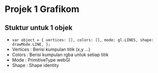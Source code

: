 # Projek 1 Grafikom

## Stuktur untuk 1 objek
- `var object = {
          vertices: [],
          colors: [],
          mode: gl.LINES,
          shape: drawMode.LINE,
        };`
- Vertices : Berisi kumpulan titik (x,y ...)
- Colors : Berisi kumpulan rgba untuk setiap titik
- Mode : PrimitiveType webGl
- Shape : Shape identity